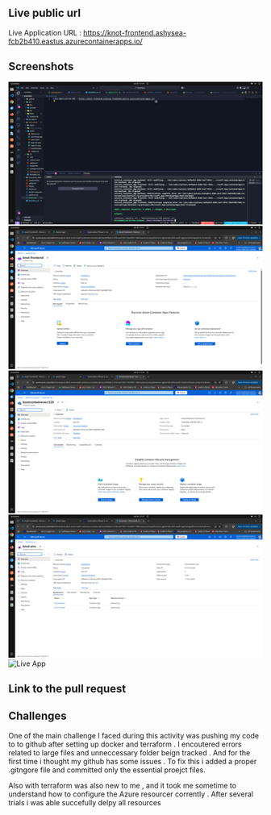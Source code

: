 ## Live public url

Live Application URL : https://knot-frontend.ashysea-fcb2b410.eastus.azurecontainerapps.io/

## Screenshots

![Resource Group](./screenshots/Resourcegroup.png)
![Container App](./screenshots/containerapp.png)
![Container Registry](./screenshots/containerregistry.png)
![Container App Environment ](./screenshots/containerenv.png)
![Live App](https://knot-frontend.ashysea-fcb2b410.eastus.azurecontainerapps.io/)

## Link to the pull request

## Challenges

One of the main challenge I faced during
this activity was pushing my code to to github after setting up docker and terraform
. I encoutered errors related to large files and unneccessary folder beign tracked . And for the first time i thought my github has some issues . To fix this i added a proper .gitngore file and committed only the essential proejct files.

Also with terraform was also new to me , and it took me sometime to understand how to configure the Azure resourcer corrently . After several trials i was able succefully delpy all resources
